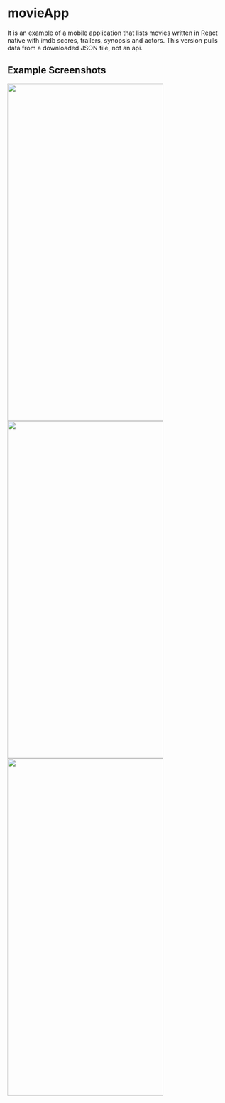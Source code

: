 # movieApp

It is an example of a mobile application that lists movies written in React native with imdb scores, trailers, synopsis and actors.
This version pulls data from a downloaded JSON file, not an api.

## Example Screenshots

<img src="https://user-images.githubusercontent.com/50488386/226700752-04c996fc-5565-42ca-a0c8-0060ade27add.png" width="351" height="759">
<img src="https://user-images.githubusercontent.com/50488386/226700775-e1645b57-515b-44d9-b209-461d2118f47e.png" width="351" height="759">
<img src="https://user-images.githubusercontent.com/50488386/226700785-87c8e7f6-b1ae-4b53-a9c2-3cfa4dc9be46.png" width="351" height="759">

